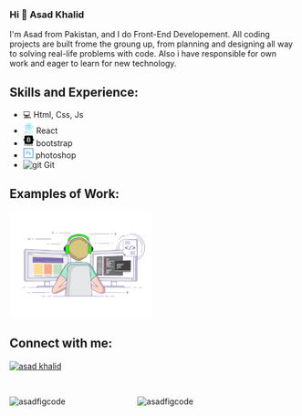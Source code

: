 
###  Hi 👋 Asad Khalid
I'm Asad from Pakistan, and I do Front-End Developement. All coding projects are built frome the groung up, from planning and designing all way to solving real-life problems with code. Also i have responsible for own work and eager to learn for new technology.

## Skills and Experience:
* 💻 Html, Css, Js 
* <img src="https://raw.githubusercontent.com/devicons/devicon/master/icons/react/react-original-wordmark.svg" alt="react" width="19" height="19"/> React
* <img src="https://raw.githubusercontent.com/devicons/devicon/master/icons/bootstrap/bootstrap-plain-wordmark.svg" alt="bootstrap" width="19" height="19"/>  bootstrap
* <img src="https://raw.githubusercontent.com/devicons/devicon/master/icons/photoshop/photoshop-line.svg" alt="photoshop" width="18" height="18"/>            photoshop
* <img src="https://www.vectorlogo.zone/logos/git-scm/git-scm-icon.svg" alt="git" width="19" height="19"/> Git

## Examples of Work:
<p align="left"><img src="https://github.com/asadfigcode/asadfigcode/blob/main/687474~1.GIF?raw=true" alt="GifImage" width="250" /></p>

## Connect with me:
<p align="left">
<a href="https://linkedin.com/in/asad khalid" target="blank"><img align="center" src="https://raw.githubusercontent.com/rahuldkjain/github-profile-readme-generator/master/src/images/icons/Social/linked-in-alt.svg" alt="asad khalid" height="25" width="25" /></a>
</p>
<br/>

<p><img align="left" width="44.5%" src="https://github-readme-stats.vercel.app/api/top-langs?username=asadfigcode&show_icons=true&locale=en&layout=compact" alt="asadfigcode" /><img align="left" width="50%" src="https://github-readme-stats.vercel.app/api?username=asadfigcode&show_icons=true&locale=en" alt="asadfigcode" /></p>

